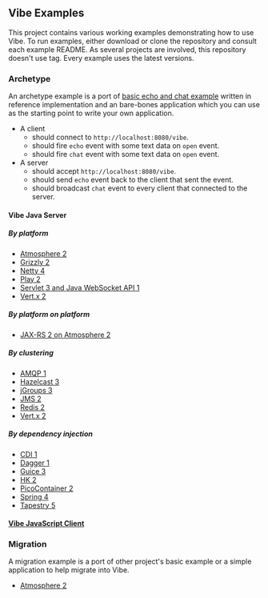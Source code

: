 ## Vibe Examples
This project contains various working examples demonstrating how to use Vibe. To run examples, either download or clone the repository and consult each example README. As several projects are involved, this repository doesn't use tag. Every example uses the latest versions. 

### Archetype
An archetype example is a port of [basic echo and chat example](http://vibe-project.github.io/projects/vibe-protocol/3.0.0-Alpha3/api/#module--vibe-protocol-) written in reference implementation and an bare-bones application which you can use as the starting point to write your own application.

* A client
    * should connect to `http://localhost:8080/vibe`.
    * should fire `echo` event with some text data on `open` event.
    * should fire `chat` event with some text data on `open` event.
* A server
    * should accept `http://localhost:8080/vibe`.
    * should send `echo` event back to the client that sent the event.
    * should broadcast `chat` event to every client that connected to the server.

#### Vibe Java Server
##### By platform
* [Atmosphere 2](https://github.com/vibe-project/vibe-examples/tree/master/archetype/vibe-java-server/platform/atmosphere2)
* [Grizzly 2](https://github.com/vibe-project/vibe-examples/tree/master/archetype/vibe-java-server/platform/grizzly2)
* [Netty 4](https://github.com/vibe-project/vibe-examples/tree/master/archetype/vibe-java-server/platform/netty4)
* [Play 2](https://github.com/vibe-project/vibe-examples/tree/master/archetype/vibe-java-server/platform/play2)
* [Servlet 3 and Java WebSocket API 1](https://github.com/vibe-project/vibe-examples/tree/master/archetype/vibe-java-server/platform/servlet3-jwa1)
* [Vert.x 2](https://github.com/vibe-project/vibe-examples/tree/master/archetype/vibe-java-server/platform/vertx2)

##### By platform on platform
* [JAX-RS 2 on Atmosphere 2](https://github.com/vibe-project/vibe-examples/tree/master/archetype/vibe-java-server/platform-on-platform/jaxrs2-atmosphere2)

##### By clustering
* [AMQP 1](https://github.com/vibe-project/vibe-examples/tree/master/archetype/vibe-java-server/clustering/amqp1)
* [Hazelcast 3](https://github.com/vibe-project/vibe-examples/tree/master/archetype/vibe-java-server/clustering/hazelcast3)
* [jGroups 3](https://github.com/vibe-project/vibe-examples/tree/master/archetype/vibe-java-server/clustering/jgroups3)
* [JMS 2](https://github.com/vibe-project/vibe-examples/tree/master/archetype/vibe-java-server/clustering/jms2)
* [Redis 2](https://github.com/vibe-project/vibe-examples/tree/master/archetype/vibe-java-server/clustering/redis2)
* [Vert.x 2](https://github.com/vibe-project/vibe-examples/tree/master/archetype/vibe-java-server/clustering/vertx2)

##### By dependency injection
* [CDI 1](https://github.com/vibe-project/vibe-examples/tree/master/archetype/vibe-java-server/dependency-injection/cdi1)
* [Dagger 1](https://github.com/vibe-project/vibe-examples/tree/master/archetype/vibe-java-server/dependency-injection/dagger1)
* [Guice 3](https://github.com/vibe-project/vibe-examples/tree/master/archetype/vibe-java-server/dependency-injection/guice3)
* [HK 2](https://github.com/vibe-project/vibe-examples/tree/master/archetype/vibe-java-server/dependency-injection/hk2)
* [PicoContainer 2](https://github.com/vibe-project/vibe-examples/tree/master/archetype/vibe-java-server/dependency-injection/picocontainer2)
* [Spring 4](https://github.com/vibe-project/vibe-examples/tree/master/archetype/vibe-java-server/dependency-injection/spring4)
* [Tapestry 5](https://github.com/vibe-project/vibe-examples/tree/master/archetype/vibe-java-server/dependency-injection/tapestry5)

#### [Vibe JavaScript Client](https://github.com/vibe-project/vibe-examples/tree/master/archetype/vibe-javascript-client)

### Migration
A migration example is a port of other project's basic example or a simple application to help migrate into Vibe.

* [Atmosphere 2](https://github.com/vibe-project/vibe-examples/tree/master/migration/atmosphere2)